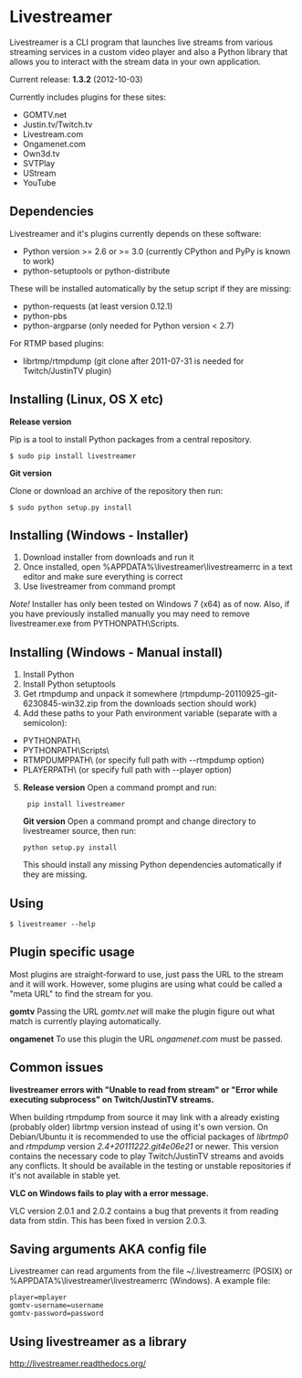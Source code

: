 Livestreamer
============
Livestreamer is a CLI program that launches live streams from various streaming
services in a custom video player and also a Python library that allows you to
interact with the stream data in your own application.

Current release: **1.3.2** (2012-10-03)

Currently includes plugins for these sites:

* GOMTV.net
* Justin.tv/Twitch.tv
* Livestream.com
* Ongamenet.com
* Own3d.tv
* SVTPlay
* UStream
* YouTube


Dependencies
------------
Livestreamer and it's plugins currently depends on these software:

* Python version >= 2.6 or >= 3.0 (currently CPython and PyPy is known to work)
* python-setuptools or python-distribute

These will be installed automatically by the setup script if they are missing:
* python-requests (at least version 0.12.1)
* python-pbs
* python-argparse (only needed for Python version < 2.7)

For RTMP based plugins:
* librtmp/rtmpdump (git clone after 2011-07-31 is needed for Twitch/JustinTV plugin)


Installing (Linux, OS X etc)
---------------------------
**Release version**

Pip is a tool to install Python packages from a central repository.

    $ sudo pip install livestreamer


**Git version**

Clone or download an archive of the repository then run:

    $ sudo python setup.py install


Installing (Windows - Installer)
-----------------------------
1. Download installer from downloads and run it
2. Once installed, open  %APPDATA%\livestreamer\livestreamerrc in a text editor and make sure everything is correct
3. Use livestreamer from command prompt

*Note!* Installer has only been tested on Windows 7 (x64) as of now. Also, if you have previously installed manually you may need to remove livestreamer.exe from PYTHONPATH\Scripts.


Installing (Windows - Manual install)
---------------------------------
1. Install Python
2. Install Python setuptools
3. Get rtmpdump and unpack it somewhere (rtmpdump-20110925-git-6230845-win32.zip from the downloads section should work)
4. Add these paths to your Path environment variable (separate with a semicolon):
 * PYTHONPATH\
 * PYTHONPATH\Scripts\
 * RTMPDUMPPATH\ (or specify full path with --rtmpdump option)
 * PLAYERPATH\ (or specify full path with --player option)

5. **Release version** Open a command prompt and run:

        pip install livestreamer

   **Git version** Open a command prompt and change directory to livestreamer source, then run:

       python setup.py install

    This should install any missing Python dependencies automatically if they are missing.


Using
-----
    $ livestreamer --help

Plugin specific usage
---------------------
Most plugins are straight-forward to use, just pass the URL to the stream and it will work.
However, some plugins are using what could be called a "meta URL" to find the stream for you.


**gomtv**
Passing the URL *gomtv.net* will make the plugin figure out what match is currently playing automatically.

**ongamenet**
To use this plugin the URL *ongamenet.com* must be passed. 


Common issues
-------------
**livestreamer errors with "Unable to read from stream" or "Error while executing subprocess" on Twitch/JustinTV streams.**

When building rtmpdump from source it may link with a already existing (probably older) librtmp version instead of using it's
own version. On Debian/Ubuntu it is recommended to use the official packages of *librtmp0* and *rtmpdump* version
*2.4+20111222.git4e06e21* or newer. This version contains the necessary code to play Twitch/JustinTV streams and
avoids any conflicts. It should be available in the testing or unstable repositories if it's not available in stable yet.


**VLC on Windows fails to play with a error message.**

VLC version 2.0.1 and 2.0.2 contains a bug that prevents it from reading data from stdin.
This has been fixed in version 2.0.3.


Saving arguments AKA config file
--------------------------------
Livestreamer can read arguments from the file ~/.livestreamerrc (POSIX) or %APPDATA%\livestreamer\livestreamerrc (Windows).
A example file:

    player=mplayer
    gomtv-username=username
    gomtv-password=password


Using livestreamer as a library
-------------------------------

http://livestreamer.readthedocs.org/

